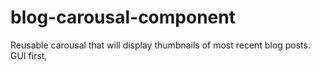 # blog-carousal-component
Reusable carousal that will display thumbnails of most recent blog posts. GUI first, 
